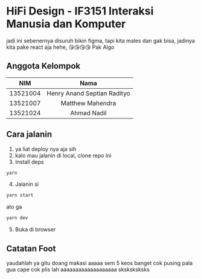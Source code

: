 # HiFi Design - IF3151 Interaksi Manusia dan Komputer

jadi ini sebenernya disuruh bikin figma, tapi kita males dan gak bisa, jadinya kita pake react aja hehe, 😘😘😘😘 Pak Algo

## Anggota Kelompok

|   NIM    |            Nama             |
| :------: | :-------------------------: |
| 13521004 | Henry Anand Septian Radityo |
| 13521007 |      Matthew Mahendra       |
| 13521024 |         Ahmad Nadil         |

## Cara jalanin

1. ya liat deploy nya aja sih
2. kalo mau jalanin di local, clone repo ini
3. Install deps

```bash
yarn
```

4. Jalanin si

```bash
yarn start
```

ato ga

```bash
yarn dev
```

5. Buka di browser


## Catatan Foot
yaudahlah ya gitu doang makasi aaaaa sem 5 keos banget cok pusing pala gua cape cok plis lah aaaaaaaaaaaaaaaaaaa sksksksksks
